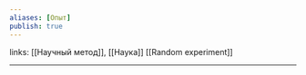 ```yaml
---
aliases: [Опыт]
publish: true
---
```

links: [[Научный метод]], [[Наука]]
[[Random experiment]]

---
